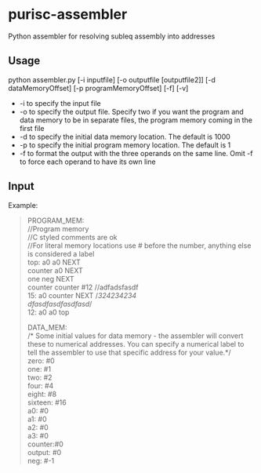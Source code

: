 purisc-assembler
================

Python assembler for resolving subleq assembly into addresses

Usage
----

python assembler.py [-i inputfile] [-o outputfile [outputfile2]] [-d dataMemoryOffset] [-p programMemoryOffset] [-f] [-v]

* -i to specify the input file
* -o to specify the output file. Specify two if you want the program and data memory to be in separate files, the program memory coming in the first file
* -d to specify the initial data memory location. The default is 1000
* -p to specify the initial program memory location. The default is 1
* -f to format the output with the three operands on the same line. Omit -f to force each operand to have its own line


Input
-----
Example: 

>PROGRAM_MEM:  
>//Program memory  
>//C styled comments are ok  
>//For literal memory locations use # before the number, anything else is considered a label  
>top:    a0      a0      NEXT  
>        counter a0      NEXT  
>        one     neg      NEXT  
>        counter counter #12  //adfadsfasdf  
>15:     a0      counter NEXT  /*324234234  
>dfasdfasdfasdfasd*/  
>12:     a0      a0      top  
>  
>  
>  
>  
>DATA_MEM:  
>/* Some initial values for data memory - the assembler will convert these to 
>   numerical addresses. You can specify a numerical label to tell the assembler
>   to use that specific address for your value.*/  
>zero:   #0  
>one:    #1  
>two:    #2  
>four:   #4  
>eight:  #8  
>sixteen: #16  
>a0:     #0  
>a1:     #0  
>a2:     #0  
>a3:     #0  
>counter:#0  
>output: #0  
>neg: #-1  
